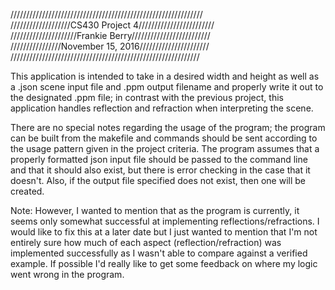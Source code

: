 /////////////////////////////////////////////////////////////  
///////////////////CS430 Project 4////////////////////////  
/////////////////////Frankie Berry/////////////////////////  
////////////////November 15, 2016//////////////////////  
////////////////////////////////////////////////////////////

 This application is intended to take in a desired width and height as well as a .json scene input file and .ppm output filename and properly write it out to the designated .ppm file; in contrast with the previous project, this application handles reflection and refraction when interpreting the scene.

 There are no special notes regarding the usage of the program; the program can be built from the makefile and commands should be sent
according to the usage pattern given in the project criteria. The program assumes that a properly formatted json input file
should be passed to the command line and that it should also exist, but there is error checking in the case that it doesn't. Also, if
the output file specified does not exist, then one will be created. 

 Note: However, I wanted to mention that as the program is currently, it seems only somewhat successful at implementing reflections/refractions. I would like to fix this at a later date but I just wanted to mention that I'm not entirely sure how much of each aspect (reflection/refraction) was implemented successfully as I wasn't able to compare against a verified example. If possible I'd really like to get some feedback on where my logic went wrong in the program.
